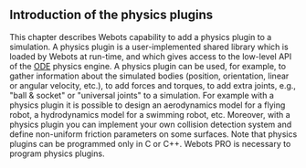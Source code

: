 ## Introduction of the physics plugins

This chapter describes Webots capability to add a physics plugin to a simulation.
A physics plugin is a user-implemented shared library which is loaded by Webots at run-time, and which gives access to the low-level API of the [ODE](http://www.ode.org) physics engine.
A physics plugin can be used, for example, to gather information about the simulated bodies (position, orientation, linear or angular velocity, etc.), to add forces and torques, to add extra joints, e.g., "ball & socket" or "universal joints" to a simulation.
For example with a physics plugin it is possible to design an aerodynamics model for a flying robot, a hydrodynamics model for a swimming robot, etc. Moreover, with a physics plugin you can implement your own collision detection system and define non-uniform friction parameters on some surfaces.
Note that physics plugins can be programmed only in C or C++.
Webots PRO is necessary to program physics plugins.
